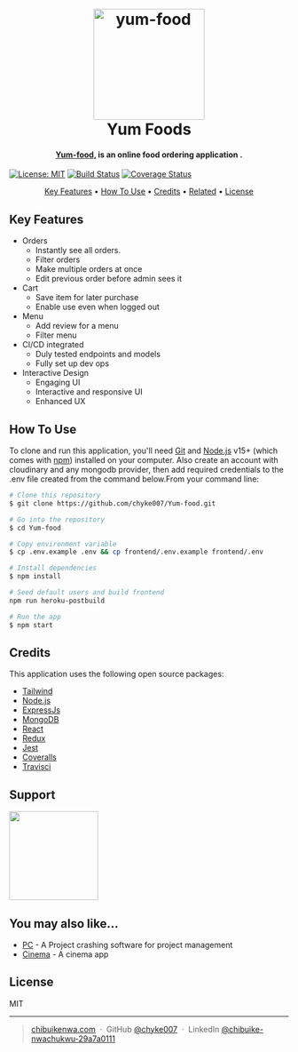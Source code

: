 <h1 align="center">
  <br>
  <a href="https://yum-food.herokuapp.com/"><img src="https://upload.wikimedia.org/wikipedia/commons/thumb/e/e9/Egyptian_food_Koshary.jpg/220px-Egyptian_food_Koshary.jpg" alt="yum-food" width="200"></a>
  <br>
  Yum Foods
  <br>
</h1>

<h4 align="center"><a href="https://yum-food.herokuapp.com/" target="_blank">Yum-food,</a> is an online food ordering application .</h4>

[![License: MIT](https://img.shields.io/badge/License-MIT-blue.svg)](https://opensource.org/licenses/MIT) [![Build Status](https://travis-ci.org/chyke007/Yum-food.svg?branch=master)](https://travis-ci.org/chyke007/Yum-food) [![Coverage Status](https://coveralls.io/repos/github/chyke007/Yum-food/badge.svg?branch=master)](https://coveralls.io/github/chyke007/Yum-food?branch=master)

<p align="center">
  <a href="#key-features">Key Features</a> •
  <a href="#how-to-use">How To Use</a> •
  <a href="#credits">Credits</a> •
  <a href="#related">Related</a> •
  <a href="#license">License</a>
</p>

## Key Features

- Orders
  - Instantly see all orders.
  - Filter orders
  - Make multiple orders at once
  - Edit previous order before admin sees it
- Cart
  - Save item for later purchase
  - Enable use even when logged out
- Menu
  - Add review for a menu
  - Filter menu
- CI/CD integrated
  - Duly tested endpoints and models
  - Fully set up dev ops
- Interactive Design
  - Engaging UI
  - Interactive and responsive UI
  - Enhanced UX

## How To Use

To clone and run this application, you'll need [Git](https://git-scm.com) and [Node.js](https://nodejs.org/en/download/) v15+ (which comes with [npm](http://npmjs.com)) installed on your computer. Also create an account with cloudinary and any mongodb provider, then add required credentials to the .env file created from the command below.From your command line:

```bash
# Clone this repository
$ git clone https://github.com/chyke007/Yum-food.git

# Go into the repository
$ cd Yum-food

# Copy environment variable
$ cp .env.example .env && cp frontend/.env.example frontend/.env

# Install dependencies
$ npm install

# Seed default users and build frontend
npm run heroku-postbuild

# Run the app
$ npm start
```

## Credits

This application uses the following open source packages:

- [Tailwind](https://tailwindcss.com/)
- [Node.js](https://nodejs.org/)
- [ExpressJs](https://expressjs.com/)
- [MongoDB](https://www.mongodb.com/)
- [React](https://www.mongodb.com/)
- [Redux](https://redux.js.org/)
- [Jest](https://jestjs.io/)
- [Coveralls](https://coveralls.io/)
- [Travisci](https://travis-ci.org/)

## Support

<a href="https://www.patreon.com/chyke007">
	<img src="https://c5.patreon.com/external/logo/become_a_patron_button@2x.png" width="160">
</a>

## You may also like...

- [PC](https://github.com/chyke007/pc) - A Project crashing software for project management
- [Cinema](https://github.com/chyke007/cinemaapp) - A cinema app

## License

MIT

---

> [chibuikenwa.com](https://www.chibuikenwa.com) &nbsp;&middot;&nbsp;
> GitHub [@chyke007](https://github.com/chyke007) &nbsp;&middot;&nbsp;
> LinkedIn [@chibuike-nwachukwu-29a7a0111](https://linkedin.com/in/chibuike-nwachukwu-29a7a0111)
